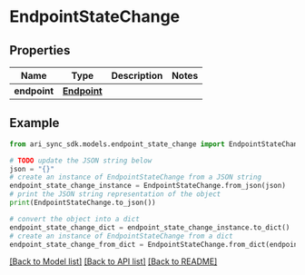 # EndpointStateChange


## Properties

Name | Type | Description | Notes
------------ | ------------- | ------------- | -------------
**endpoint** | [**Endpoint**](Endpoint.md) |  | 

## Example

```python
from ari_sync_sdk.models.endpoint_state_change import EndpointStateChange

# TODO update the JSON string below
json = "{}"
# create an instance of EndpointStateChange from a JSON string
endpoint_state_change_instance = EndpointStateChange.from_json(json)
# print the JSON string representation of the object
print(EndpointStateChange.to_json())

# convert the object into a dict
endpoint_state_change_dict = endpoint_state_change_instance.to_dict()
# create an instance of EndpointStateChange from a dict
endpoint_state_change_from_dict = EndpointStateChange.from_dict(endpoint_state_change_dict)
```
[[Back to Model list]](../README.md#documentation-for-models) [[Back to API list]](../README.md#documentation-for-api-endpoints) [[Back to README]](../README.md)


